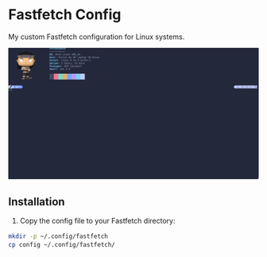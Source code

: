 # Fastfetch Config

My custom Fastfetch configuration for Linux systems.

![fastfetch](screenshot.png)

## Installation

1. Copy the config file to your Fastfetch directory:
```bash
mkdir -p ~/.config/fastfetch
cp config ~/.config/fastfetch/
